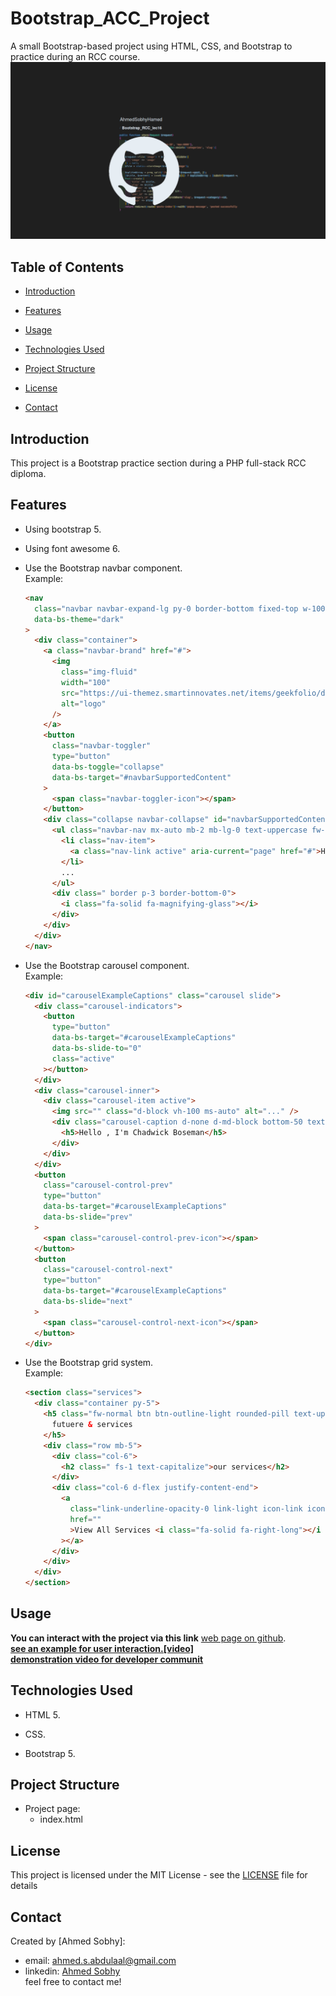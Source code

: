 # Bootstrap_ACC_Project

A small Bootstrap-based project using HTML, CSS, and Bootstrap to practice during an RCC course.
![](repo-image/name.png)

## Table of Contents

- [Introduction](#introduction)
- [Features](#features)
- [Usage](#usage)
- [Technologies Used](#technologies-used)
- [Project Structure](#project-structure)
- [License](#license)
- [Contact](#contact)

  <!-- intro -->

## Introduction

This project is a Bootstrap practice section during a PHP full-stack RCC diploma.

  <!-- technologies was used with links if available -->

## Features

- Using bootstrap 5.
- Using font awesome 6.
- Use the Bootstrap navbar component.
  <br>
  Example:

  ```html
  <nav
    class="navbar navbar-expand-lg py-0 border-bottom fixed-top w-100  bg-dark "
    data-bs-theme="dark"
  >
    <div class="container">
      <a class="navbar-brand" href="#">
        <img
          class="img-fluid"
          width="100"
          src="https://ui-themez.smartinnovates.net/items/geekfolio/dark/assets/imgs/logo-light.png"
          alt="logo"
        />
      </a>
      <button
        class="navbar-toggler"
        type="button"
        data-bs-toggle="collapse"
        data-bs-target="#navbarSupportedContent"
      >
        <span class="navbar-toggler-icon"></span>
      </button>
      <div class="collapse navbar-collapse" id="navbarSupportedContent">
        <ul class="navbar-nav mx-auto mb-2 mb-lg-0 text-uppercase fw-bold">
          <li class="nav-item">
            <a class="nav-link active" aria-current="page" href="#">Home</a>
          </li>
          ...
        </ul>
        <div class=" border p-3 border-bottom-0">
          <i class="fa-solid fa-magnifying-glass"></i>
        </div>
      </div>
    </div>
  </nav>
  ```

- Use the Bootstrap carousel component.
  <br>
  Example:

  ```html
  <div id="carouselExampleCaptions" class="carousel slide">
    <div class="carousel-indicators">
      <button
        type="button"
        data-bs-target="#carouselExampleCaptions"
        data-bs-slide-to="0"
        class="active"
      ></button>
    </div>
    <div class="carousel-inner">
      <div class="carousel-item active">
        <img src="" class="d-block vh-100 ms-auto" alt="..." />
        <div class="carousel-caption d-none d-md-block bottom-50 text-start">
          <h5>Hello , I'm Chadwick Boseman</h5>
        </div>
      </div>
    </div>
    <button
      class="carousel-control-prev"
      type="button"
      data-bs-target="#carouselExampleCaptions"
      data-bs-slide="prev"
    >
      <span class="carousel-control-prev-icon"></span>
    </button>
    <button
      class="carousel-control-next"
      type="button"
      data-bs-target="#carouselExampleCaptions"
      data-bs-slide="next"
    >
      <span class="carousel-control-next-icon"></span>
    </button>
  </div>
  ```

- Use the Bootstrap grid system.
  <br>
  Example:

  ```html
  <section class="services">
    <div class="container py-5">
      <h5 class="fw-normal btn btn-outline-light rounded-pill text-uppercase">
        futuere & services
      </h5>
      <div class="row mb-5">
        <div class="col-6">
          <h2 class=" fs-1 text-capitalize">our services</h2>
        </div>
        <div class="col-6 d-flex justify-content-end">
          <a
            class="link-underline-opacity-0 link-light icon-link icon-link-hover link-underline-opacity-50-hover"
            href=""
            >View All Services <i class="fa-solid fa-right-long"></i
          ></a>
        </div>
      </div>
    </div>
  </section>
  ```

    <!-- usage or how to interact with this technologies like api end points and what they do -->

## Usage

**You can interact with the project via this link**
[web page on github](https://ahmedsobhyhamed.github.io/Bootstrap_RCC_Project/).
<br>
**[see an example for user interaction.[video]](https://youtube.com)**
<br>
**[demonstration video for developer communit](https://www.youtube.com)**

## Technologies Used

- HTML 5.
- CSS.
- Bootstrap 5.

  <!-- about the project and a digram of how it work -->

## Project Structure

- Project page:
  - index.html
    <!-- licance -->

## License

This project is licensed under the MIT License - see the [LICENSE](/LICENSE) file for details

  <!-- contacts -->

## Contact

Created by [Ahmed Sobhy]:

- email: [ahmed.s.abdulaal@gmail.com](mailto:ahmed.s.abdulaal@gmail.com)
- linkedin: [Ahmed Sobhy](https://www.linkedin.com/in/ahmed-sobhy-b824b7201/)
  <br>
  feel free to contact me!
